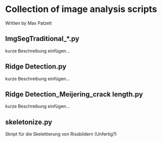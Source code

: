 # Collection of image analysis scripts

Written by Max Patzelt

## ImgSegTraditional_*.py

kurze Beschreibung einfügen...

## Ridge Detection.py

kurze Beschreibung einfügen...

## Ridge Detection_Meijering_crack length.py

kurze Beschreibung einfügen...

## skeletonize.py

Skript für die Skelettierung von Rissbildern (Unfertig?)
